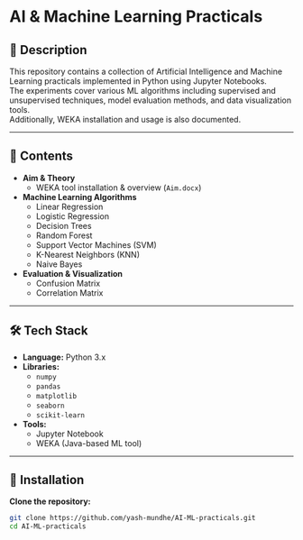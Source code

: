 # AI & Machine Learning Practicals

## 📌 Description
This repository contains a collection of Artificial Intelligence and Machine Learning practicals implemented in Python using Jupyter Notebooks.  
The experiments cover various ML algorithms including supervised and unsupervised techniques, model evaluation methods, and data visualization tools.  
Additionally, WEKA installation and usage is also documented.

---

## 📂 Contents
- **Aim & Theory**
  - WEKA tool installation & overview (`Aim.docx`)
- **Machine Learning Algorithms**
  - Linear Regression
  - Logistic Regression
  - Decision Trees
  - Random Forest
  - Support Vector Machines (SVM)
  - K-Nearest Neighbors (KNN)
  - Naive Bayes
- **Evaluation & Visualization**
  - Confusion Matrix
  - Correlation Matrix

---

## 🛠 Tech Stack
- **Language:** Python 3.x  
- **Libraries:**
  - `numpy`
  - `pandas`
  - `matplotlib`
  - `seaborn`
  - `scikit-learn`
- **Tools:**
  - Jupyter Notebook
  - WEKA (Java-based ML tool)

---

## 🚀 Installation
**Clone the repository:**
```bash
git clone https://github.com/yash-mundhe/AI-ML-practicals.git
cd AI-ML-practicals
